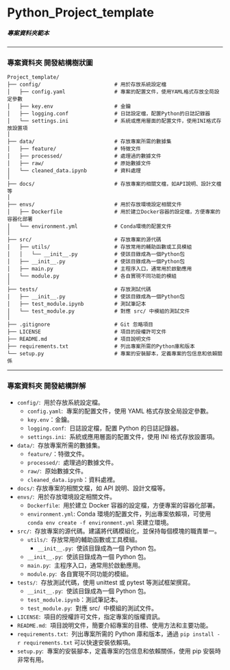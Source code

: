 # Python_Project_template

##### 專案資料夾範本

---

### 專案資料夾 開發結構樹狀圖

```
Project_template/
├── config/                        # 用於存放系統設定檔
│   ├── config.yaml                # 專案的配置文件，使用YAML格式存放全局設定參數
│   ├── key.env                    # 金鑰
│   ├── logging.conf               # 日誌設定檔，配置Python的日誌記錄器
│   └── settings.ini               # 系統或應用層面的配置文件，使用INI格式存放設置項
│
├── data/                          # 存放專案所需的數據集
│   ├── feature/                   # 特徵文件
│   ├── processed/                 # 處理過的數據文件
│   ├── raw/                       # 原始數據文件
│   └── cleaned_data.ipynb         # 資料處理
│
├── docs/                          # 存放專案的相關文檔，如API說明、設計文檔等
│
├── envs/                          # 用於存放環境設定相關文件
│   ├── Dockerfile                 # 用於建立Docker容器的設定檔，方便專案的容器化部署
│   └── environment.yml            # Conda環境的配置文件
│
├── src/                           # 存放專案的源代碼
│   ├── utils/                     # 存放常用的輔助函數或工具模組
│   │   └── __init__.py            # 使該目錄成為一個Python包
│   ├── __init__.py                # 使該目錄成為一個Python包
│   ├── main.py                    # 主程序入口，通常用於啟動應用
│   └── module.py                  # 各自實現不同功能的模組
│
├── tests/                         # 存放測試代碼
│   ├── __init__.py                # 使該目錄成為一個Python包
│   ├── test_module.ipynb          # 測試筆記本
│   └── test_module.py             # 對應 src/ 中模組的測試文件
│
├── .gitignore                     # Git 忽略項目
├── LICENSE                        # 項目的授權許可文件
├── README.md                      # 項目說明文件
├── requirements.txt               # 列出專案所需的Python庫和版本
└── setup.py                       # 專案的安裝腳本，定義專案的包信息和依賴關係
```

---

### 專案資料夾 開發結構詳解

- `config/`:  用於存放系統設定檔。
  - `config.yaml`:  專案的配置文件，使用 YAML 格式存放全局設定參數。
  - `key.env`：金鑰。
  - `logging.conf`:  日誌設定檔，配置 Python 的日誌記錄器。
  - `settings.ini`:  系統或應用層面的配置文件，使用 INI 格式存放設置項。
- `data/`:  存放專案所需的數據集。
  - `feature/`：特徵文件。
  - `processed/`:  處理過的數據文件。
  - `raw/`:  原始數據文件。
  - `cleaned_data.ipynb`：資料處裡。
- `docs/`: 存放專案的相關文檔，如 API 說明、設計文檔等。
- `envs/`:  用於存放環境設定相關文件。
  - `Dockerfile`:  用於建立 Docker 容器的設定檔，方便專案的容器化部署。
  - `environment.yml`: Conda 環境的配置文件，列出專案依賴項，可使用 `conda env create -f environment.yml` 來建立環境。
- `src/`:  存放專案的源代碼。建議將代碼模組化，並保持每個模塊的職責單一。
  - `utils/`:  存放常用的輔助函數或工具模組。
    - `__init__.py`:  使該目錄成為一個 Python 包。
  - `__init__.py`:  使該目錄成為一個 Python 包。
  - `main.py`:  主程序入口，通常用於啟動應用。
  - `module.py`:  各自實現不同功能的模組。
- `tests/`:  存放測試代碼，使用 unittest 或 pytest 等測試框架撰寫。
  - `__init__.py`:  使該目錄成為一個 Python 包。
  - `test_module.ipynb`：測試筆記本。
  - `test_module.py`:  對應 src/  中模組的測試文件。
- `LICENSE`:  項目的授權許可文件，指定專案的版權資訊。
- `README.md`:  項目說明文件，簡要介紹專案的目標、使用方法和主要功能。
- `requirements.txt`:  列出專案所需的 Python 庫和版本，通過 `pip install -r requirements.txt` 可以快速安裝依賴項。
- `setup.py`:  專案的安裝腳本，定義專案的包信息和依賴關係，使用 pip 安裝時非常有用。
